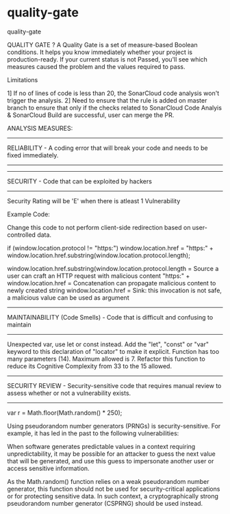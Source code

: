 # quality-gate
quality-gate

QUALITY GATE ?
A Quality Gate is a set of measure-based Boolean conditions. It helps you know immediately whether your project is production-ready. If your current status is not Passed, you'll see which measures caused the problem and the values required to pass.

Limitations

1] If no of lines of code is less than 20, the SonarCloud code analysis won't trigger the analysis.
2] Need to ensure that the rule is added on master branch to ensure that only if the checks related to SonarCloud Code Analyis & SonarCloud Build are successful, user can merge the PR.


ANALYSIS MEASURES:


*******************************************************************************************************
RELIABILITY - A coding error that will break your code and needs to be fixed immediately.
*******************************************************************************************************

*******************************************************************************************************
SECURITY - Code that can be exploited by hackers
*******************************************************************************************************

Security Rating will be 'E' when there is atleast 1 Vulnerability

Example Code:

Change this code to not perform client-side redirection based on user-controlled data.

if (window.location.protocol != "https:") window.location.href = "https:" + window.location.href.substring(window.location.protocol.length);

window.location.href.substring(window.location.protocol.length = Source a user can craft an HTTP request with malicious content
"https:" + window.location.href = Concatenation can propagate malicious content to newly created string
window.location.href = Sink: this invocation is not safe, a malicious value can be used as argument

*******************************************************************************************************
MAINTAINABILITY (Code Smells) - Code that is difficult and confusing to maintain
*******************************************************************************************************

Unexpected var, use let or const instead.
Add the "let", "const" or "var" keyword to this declaration of "locator" to make it explicit.
Function has too many parameters (14). Maximum allowed is 7.
Refactor this function to reduce its Cognitive Complexity from 33 to the 15 allowed.


***************************************************************************************
SECURITY REVIEW - Security-sensitive code that requires manual review to assess whether or not a vulnerability exists.
***************************************************************************************
var r = Math.floor(Math.random() * 250);

Using pseudorandom number generators (PRNGs) is security-sensitive. For example, it has led in the past to the following vulnerabilities:

When software generates predictable values in a context requiring unpredictability, it may be possible for an attacker to guess the next value that will be generated, and use this guess to impersonate another user or access sensitive information.

As the Math.random() function relies on a weak pseudorandom number generator, this function should not be used for security-critical applications or for protecting sensitive data. In such context, a cryptographically strong pseudorandom number generator (CSPRNG) should be used instead.


